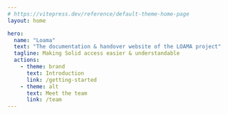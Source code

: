 ```yaml
---
# https://vitepress.dev/reference/default-theme-home-page
layout: home

hero:
  name: "Loama"
  text: "The documentation & handover website of the LOAMA project"
  tagline: Making Solid access easier & understandable
  actions:
    - theme: brand
      text: Introduction
      link: /getting-started
    - theme: alt
      text: Meet the team
      link: /team
---
```


